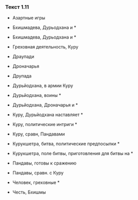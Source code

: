 ### Текст 1.11

- Азартные игры

- Бхишмадева, Дурьодхана и *

- Бхишмадева, Дурьодхана и *

- Греховная деятельность, Куру

- Драупади

- Дроначарья

- Друпада

- Дурьйодхана, в армии Куру

- Дурьйодхана, воины *

- Дурьйодхана, Дроначарья и *

- Куру, Дурьйодхана наставляет *

- Куру, политические интриги *

- Куру, сравн, Пандавами

- Курукшетра, битва, политические предпосылки *

- Курукшетра, поле битвы, приготовления для битвы на *

- Пандавы, готовы к сражению

- Пандавы, сравн. с Куру

- Человек, греховные *

- Честь, Бхишмы
	
